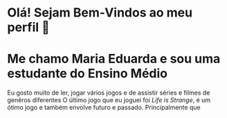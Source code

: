  # Olá! Sejam Bem-Vindos ao meu perfil 👾


 
 # Me chamo Maria Eduarda e sou uma estudante do Ensino Médio
 Eu gosto muito de ler, jogar vários jogos e de assistir séries e filmes de genêros diferentes
 O último jogo que eu joguei foi *Life is Strange*, é um ótimo jogo e também envolve futuro e passado. Principalmente que 
 
